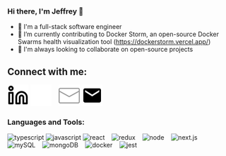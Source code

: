 ### Hi there, I'm Jeffrey 👋

- 👀 I'm a full-stack software engineer
- 🌱 I’m currently contributing to Docker Storm, an open-source Docker Swarms health visualization tool (https://dockerstorm.vercel.app/)
- 🤝 I'm always looking to collaborate on open-source projects


## Connect with me:
[![linkedin](./img/linkedin-light.svg)](https://www.linkedin.com/in/jeffreycplee/#gh-light-mode-only)
[![linkedin](./img/linkedin-dark.svg)](https://www.linkedin.com/in/jeffreycplee/#gh-dark-mode-only)
&nbsp;&nbsp;
[![email](./img/email-dark.svg)](mailto:jeffreyclee@gmail.com#gh-dark-mode-only)
[![email](./img/email-light.svg)](mailto:jeffreyclee@gmail.com#gh-light-mode-only)

### Languages and Tools:
<img alt="typescript" width="26px" src="https://cdn.jsdelivr.net/gh/devicons/devicon/icons/typescript/typescript-original.svg" /> <img alt="javascript" width="26px" src="https://cdn.jsdelivr.net/gh/devicons/devicon/icons/javascript/javascript-original.svg" /> <img alt="react" width="26px" src="https://cdn.jsdelivr.net/gh/devicons/devicon/icons/react/react-original-wordmark.svg" />
&nbsp;&nbsp;
<img alt="redux" width="26px" src="https://cdn.jsdelivr.net/gh/devicons/devicon/icons/redux/redux-original.svg" />
&nbsp;&nbsp;
<img alt="node" width="26px" src="https://cdn.jsdelivr.net/gh/devicons/devicon/icons/nodejs/nodejs-original-wordmark.svg" />
&nbsp;&nbsp;
<img alt="next.js" width="26px" src="https://cdn.jsdelivr.net/gh/devicons/devicon/icons/nextjs/nextjs-line.svg" />
&nbsp;&nbsp;
<img alt="mySQL" width="26px" src="https://cdn.jsdelivr.net/gh/devicons/devicon/icons/mysql/mysql-original-wordmark.svg" />
&nbsp;&nbsp;
<img alt="mongoDB" width="26px" src="https://cdn.jsdelivr.net/gh/devicons/devicon/icons/mongodb/mongodb-original-wordmark.svg" />
&nbsp;&nbsp;
<img alt="docker" width="26px" src="https://cdn.jsdelivr.net/gh/devicons/devicon/icons/docker/docker-plain-wordmark.svg" />
&nbsp;&nbsp;
<img alt="jest" width="26px" src="https://cdn.jsdelivr.net/gh/devicons/devicon/icons/jest/jest-plain.svg" />
&nbsp;&nbsp;

